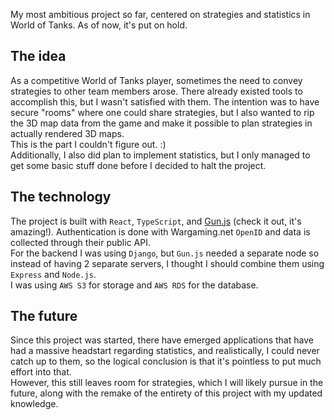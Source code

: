 My most ambitious project so far, centered on strategies and statistics in World of Tanks.
As of now, it's put on hold.

## The idea
As a competitive World of Tanks player, sometimes the need to convey strategies to other team members arose.
There already existed tools to accomplish this, but I wasn't satisfied with them.
The intention was to have secure "rooms" where one could share strategies, but I also wanted to
rip the 3D map data from the game and make it possible to plan strategies in actually rendered 3D maps.\
This is the part I couldn't figure out. :)\
Additionally, I also did plan to implement statistics, but I only managed to get some basic stuff done before I decided to halt the project.

## The technology
The project is built with `React`, `TypeScript`, and [Gun.js](http://gun.js.org/) (check it out, it's amazing!).
Authentication is done with Wargaming.net `OpenID` and data is collected through their public API.\
For the backend I was using `Django`, but `Gun.js` needed a separate node so instead of having 2 separate servers, I thought I should combine them using `Express` and `Node.js`.\
I was using `AWS S3` for storage and `AWS RDS` for the database.

## The future
Since this project was started, there have emerged applications that have had a massive headstart regarding statistics, and realistically,
I could never catch up to them, so the logical conclusion is that it's pointless to put much effort into that.\
However, this still leaves room for strategies, which I will likely pursue in the future,
along with the remake of the entirety of this project with my updated knowledge.

